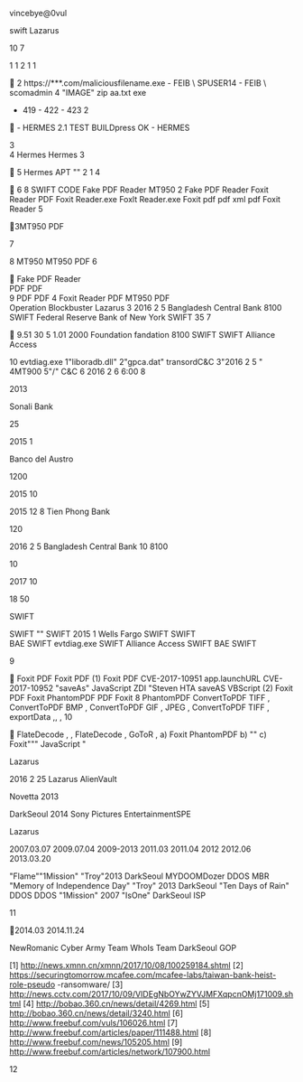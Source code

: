 
 vincebye@0vul 

  swift  Lazarus

 
 10  7  

1 
 1  2 
 1 
1

 2    https://***.com/maliciousfilename.exe    - FEIB \ SPUSER14 - FEIB \ scomadmin    4 "IMAGE" zip  aa.txt  exe  
- 419 - 422 - 423 
2

 - HERMES 2.1 TEST BUILDpress OK - HERMES
 
 3  
 4   Hermes   Hermes 
3

 5 Hermes     APT   "" 
2 
1
4

 6   8  SWIFT CODE  Fake PDF Reader   MT950   2 Fake PDF Reader  Foxit Reader PDF  Foxit Reader.exe   Foxlt Reader.exe Foxit  pdf  pdf  xml  pdf  Foxit Reader 
5

3MT950 PDF

 7 

 8 MT950   MT950  PDF 
6

 Fake PDF Reader  
 PDF  PDF  
 9  PDF  PDF  4
 Foxit Reader PDF  MT950  PDF  
   Operation Blockbuster   Lazarus 
3 
2016  2  5 Bangladesh Central Bank 8100   SWIFT  Federal Reserve Bank of New York SWIFT   35 
7

 9.51  30  5  1.01   2000 Foundation  fandation  8100 
 SWIFT   SWIFT  Alliance Access  

 10 evtdiag.exe   1"liboradb.dll"   2"gpca.dat" transordC&C    3"2016  2  5 "  4MT900   5"/"  C&C   6 2016  2  6  6:00 
8

  











2013 

Sonali Bank



25 

2015  1 

Banco del Austro



1200 

2015  10 







2015  12  8  Tien Phong Bank

120  

2016  2  5  Bangladesh Central Bank 10  8100 











 10  




2017  10 



18  50 

 SWIFT 

SWIFT ""  SWIFT 
 2015  1  Wells Fargo   SWIFT   SWIFT  
BAE  SWIFT  evtdiag.exe   SWIFT  Alliance Access 
 SWIFT BAE  SWIFT  

9


 Foxit  PDF   Foxit  PDF 
(1) Foxit PDF   CVE-2017-10951  app.launchURL 
  CVE-2017-10952  "saveAs" JavaScript 
ZDI "Steven  HTA  saveAS  VBScript  (2) Foxit PDF   Foxit  PhantomPDF  PDF    Foxit  8  PhantomPDF 
 ConvertToPDF TIFF ,  ConvertToPDF BMP ,  ConvertToPDF GIF ,  JPEG ,  ConvertToPDF TIFF ,  exportData ,,  ,
10

 FlateDecode ,  ,  FlateDecode ,  GoToR ,
 a)  Foxit PhantomPDF  b) "" c)  Foxit""" JavaScript "

 Lazarus 

2016  2  25 Lazarus AlienVault 

   Novetta       2013      

DarkSeoul  2014 Sony Pictures EntertainmentSPE

 Lazarus 

 2007.03.07
2009.07.04 2009-2013 2011.03 2011.04 2012 2012.06 2013.03.20

 "Flame""1Mission" "Troy"2013  DarkSeoul   MYDOOMDozer  DDOS   MBR "Memory of Independence Day" "Troy" 2013  DarkSeoul  "Ten Days of Rain"  DDOS   DDOS  "1Mission" 2007   "IsOne" DarkSeoul  ISP

11

2014.03 2014.11.24

 NewRomanic Cyber Army Team  WhoIs Team    DarkSeoul    GOP 



[1] http://news.xmnn.cn/xmnn/2017/10/08/100259184.shtml [2] https://securingtomorrow.mcafee.com/mcafee-labs/taiwan-bank-heist-role-pseudo
-ransomware/ [3] http://news.cctv.com/2017/10/09/VIDEgNbOYwZYVJMFXqpcnOMj171009.shtml [4] http://bobao.360.cn/news/detail/4269.html [5] http://bobao.360.cn/news/detail/3240.html [6] http://www.freebuf.com/vuls/106026.html [7] http://www.freebuf.com/articles/paper/111488.html [8] http://www.freebuf.com/news/105205.html [9] http://www.freebuf.com/articles/network/107900.html


   
12

